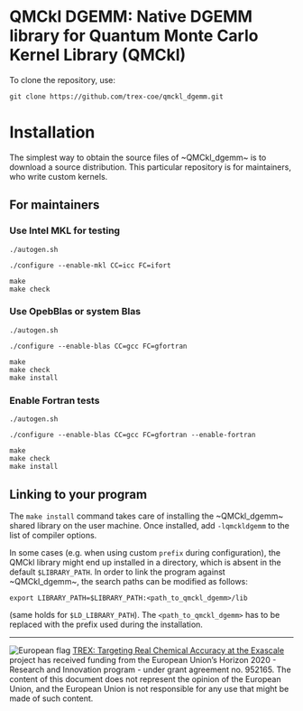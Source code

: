 # QMCkl DGEMM: Native DGEMM library for Quantum Monte Carlo Kernel Library (QMCkl)

To clone the repository, use:
```
git clone https://github.com/trex-coe/qmckl_dgemm.git
```

# Installation

The simplest way to obtain the source files of ~QMCkl\_dgemm~ is to download a source
distribution. This particular repository is for maintainers, who write custom kernels.

## For maintainers

### Use Intel MKL for testing

```
./autogen.sh

./configure --enable-mkl CC=icc FC=ifort

make
make check
```
### Use OpebBlas or system Blas

```
./autogen.sh

./configure --enable-blas CC=gcc FC=gfortran

make
make check
make install
```

### Enable Fortran tests

```
./autogen.sh

./configure --enable-blas CC=gcc FC=gfortran --enable-fortran

make
make check
make install
```

## Linking to your program

The `make install` command takes care of installing the ~QMCkl\_dgemm~ shared library on the user machine.
Once installed, add `-lqmckldgemm` to the list of compiler options.

In some cases (e.g. when using custom `prefix` during configuration), the QMCkl library might end up installed in a directory, which is absent in the default `$LIBRARY_PATH`.
In order to link the program against ~QMCkl\_dgemm~, the search paths can be modified as follows:

`export LIBRARY_PATH=$LIBRARY_PATH:<path_to_qmckl_dgemm>/lib`

(same holds for `$LD_LIBRARY_PATH`). The `<path_to_qmckl_dgemm>` has to be replaced with the prefix used during the installation.


------------------------------

![European flag](https://trex-coe.eu/sites/default/files/inline-images/euflag.jpg)
[TREX: Targeting Real Chemical Accuracy at the Exascale](https://trex-coe.eu) project has received funding from the European Union’s Horizon 2020 - Research and Innovation program - under grant agreement no. 952165. The content of this document does not represent the opinion of the European Union, and the European Union is not responsible for any use that might be made of such content.

